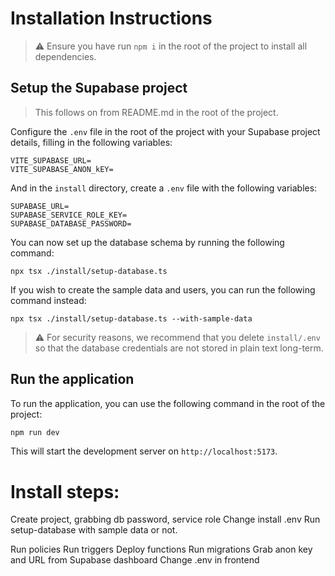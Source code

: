 # Installation Instructions

> ⚠️ Ensure you have run `npm i` in the root of the project to install all dependencies.

## Setup the Supabase project

> This follows on from README.md in the root of the project.

Configure the `.env` file in the root of the project with your Supabase project details, filling in the following variables:

```env
VITE_SUPABASE_URL=
VITE_SUPABASE_ANON_kEY=
```

And in the `install` directory, create a `.env` file with the following variables:
```env
SUPABASE_URL=
SUPABASE_SERVICE_ROLE_KEY=
SUPABASE_DATABASE_PASSWORD=
```

You can now set up the database schema by running the following command:
```
npx tsx ./install/setup-database.ts
```

If you wish to create the sample data and users, you can run the following command instead:
```
npx tsx ./install/setup-database.ts --with-sample-data
```

> ⚠️ For security reasons, we recommend that you delete `install/.env` so that the database credentials are not stored in plain text long-term.

## Run the application
To run the application, you can use the following command in the root of the project:

```bash
npm run dev
```

This will start the development server on `http://localhost:5173`.

# Install steps:

Create project, grabbing db password, service role
Change install .env
Run setup-database with sample data or not. 

Run policies
Run triggers
Deploy functions
Run migrations
Grab anon key and URL from Supabase dashboard
Change .env in frontend 